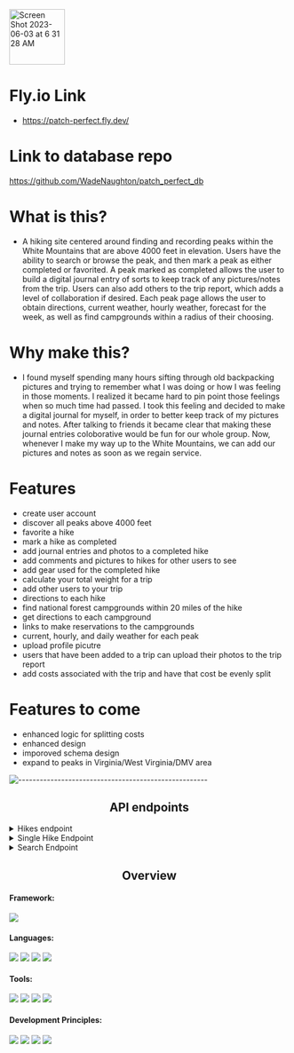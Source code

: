 <img width="100" alt="Screen Shot 2023-06-03 at 6 31 28 AM" src="https://user-images.githubusercontent.com/90228086/243080678-8d210321-2d8a-4bd4-bf70-6911faf06606.png">

# Fly.io Link
- https://patch-perfect.fly.dev/


# Link to database repo
https://github.com/WadeNaughton/patch_perfect_db

# What is this?

- A hiking site centered around finding and recording peaks within the White Mountains that are above 4000 feet in elevation. Users have the ability to search or browse the peak, and then mark a peak as either completed or favorited. A peak marked as completed allows the user to build a digital journal entry of sorts to keep track of any pictures/notes from the trip. Users can also add others to the trip report, which adds a level of collaboration if desired. Each peak page allows the user to obtain directions, current weather, hourly weather, forecast for the week, as well as find campgrounds within a radius of their choosing. 

# Why make this? 

- I found myself spending many hours sifting through old backpacking pictures and trying to remember what I was doing or how I was feeling in those moments. I realized it became hard to pin point those feelings when so much time had passed. I took this feeling and decided to make a digital journal for myself, in order to better keep track of my pictures and notes. After talking to friends it became clear that making these journal entries coloborative would be fun for our whole group. Now, whenever I make my way up to the White Mountains, we can add our pictures and notes as soon as we regain service. 


# Features

- create user account
- discover all peaks above 4000 feet
- favorite a hike
- mark a hike as completed
- add journal entries and photos to a completed hike
- add comments and pictures to hikes for other users to see
- add gear used for the completed hike
- calculate your total weight for a trip
- add other users to your trip
- directions to each hike
- find national forest campgrounds within 20 miles of the hike
- get directions to each campground
- links to make reservations to the campgrounds
- current, hourly, and daily weather for each peak
- upload profile picutre 
- users that have been added to a trip can upload their photos to the trip report
- add costs associated with the trip and have that cost be evenly split


# Features to come


- enhanced logic for splitting costs
- enhanced design
- imporoved schema design
- expand to peaks in Virginia/West Virginia/DMV area


![-----------------------------------------------------](https://raw.githubusercontent.com/andreasbm/readme/master/assets/lines/rainbow.png)

## <div align="center">API endpoints</div>

<details close="close">
  <summary>Hikes endpoint</summary>

  ```
  https://patch-perfect-datasource.fly.dev/api/v1/hikes
  ```
  ```
  data": [
        {
            "id": "1",
            "type": "hike",
            "attributes": {
                "id": 1,
                "name": "Washington",
                "elevation": 6288,
                "prominence": 6138,
                "state": "NH",
                "location": "Pinkham's Grant",
                "range": "Presidential Range",
                "features": "Waterfalls, Cascades, Brooks, Lakes of the Clouds Hut + Lakes, 360 Degree Views, Peak Bagging",
                "latitude": 44.270278,
                "longitude": -71.303611
            }
        },
 ```
  
  </details>

<details close="close">
  <summary>Single Hike Endpoint</summary>
  
  ```
  https://patch-perfect-datasource.fly.dev/api/v1/hikes/3
  ```
  
  ```
  {
    "data": {
        "id": "3",
        "type": "hike",
        "attributes": {
            "id": 3,
            "name": "Jefferson",
            "elevation": 5712,
            "prominence": 742,
            "state": "NH",
            "location": "Thompson and Meserves Purchase",
            "range": "Presidential Range",
            "features": "Cascades, Rock Scrambles, Alpine Zone, 360 Degree Views, Peak Bagging",
            "latitude": 44.304167,
            "longitude": -71.316944
        }
    }
}
```
   </details>

<details close="close">
  <summary>Search Endpoint</summary>
  
 ``` 
 https://patch-perfect-datasource.fly.dev/api/v1/search?search=adams
```
  
 ```
  {
    "data": [
        {
            "id": "2",
            "type": "hike",
            "attributes": {
                "id": 2,
                "name": "Adams",
                "elevation": 5774,
                "prominence": 804,
                "state": "NH",
                "location": " Thompson and Meserves Purchase",
                "range": "Presidential Range",
                "features": "Rock Scrambles, Mossy Falls, Madison Spring Hut, Ice Caves, 360 degree views on a clear day, Alpine Zone, Star Lake, Peak Bagging",
                "latitude": 44.320556,
                "longitude": -71.291389
            }
        }
    ]
}
```
  
  </details>
  
  ## <div align="center">Overview</div>


#### Framework:
<p>
  <img src="https://img.shields.io/badge/Ruby%20On%20Rails-b81818.svg?&style=flat&logo=rubyonrails&logoColor=white" />
</p>

#### Languages:
<p>
  <img src="https://img.shields.io/badge/Ruby-CC0000.svg?&style=flaste&logo=ruby&logoColor=white" />
  <img src="https://img.shields.io/badge/ActiveRecord-CC0000.svg?&style=flaste&logo=rubyonrails&logoColor=white" />
  <img src="https://img.shields.io/badge/CSS-239120?&style=flast&logo=css3&logoColor=white" />
  <img src="https://img.shields.io/badge/HTML-239120?style=flast&logo=html5&logoColor=white" />
</p>

#### Tools:
<p>
  <img src="https://img.shields.io/badge/Git-F05032.svg?&style=flaste&logo=git&logoColor=white" />
  <img src="https://img.shields.io/badge/GitHub-181717.svg?&style=flaste&logo=github&logoColor=white" />
  <img src="https://img.shields.io/badge/Postman-FF6E4F.svg?&style=flat&logo=postman&logoColor=white" />
  <img src="https://img.shields.io/badge/Bootstrap-563D7C?style=flat&logo=bootstrap&logoColor=white" />
</p>

#### Development Principles:
<p>
  <img src="https://img.shields.io/badge/OOP-b81818.svg?&style=flaste&logo=OOP&logoColor=white" />
  <img src="https://img.shields.io/badge/TDD-b87818.svg?&style=flaste&logo=TDD&logoColor=white" />
  <img src="https://img.shields.io/badge/MVC-b8b018.svg?&style=flaste&logo=MVC&logoColor=white" />
  <img src="https://img.shields.io/badge/REST-33b818.svg?&style=flaste&logo=REST&logoColor=white" />  
</p>
